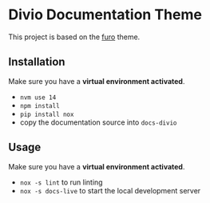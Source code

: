 # Divio Documentation Theme

This project is based on the [furo](https://github.com/pradyunsg/furo) theme.

## Installation

Make sure you have a **virtual environment activated**.

- `nvm use 14`
- `npm install`
- `pip install nox`
- copy the documentation source into `docs-divio`

## Usage

Make sure you have a **virtual environment activated**.

- `nox -s lint` to run linting
- `nox -s docs-live` to start the local development server
